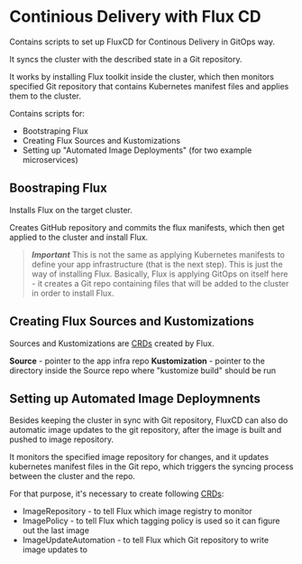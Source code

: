 # Continious Delivery with Flux CD

Contains scripts to set up FluxCD for Continous Delivery in GitOps way.

It syncs the cluster with the described state in a Git repository.

It works by installing Flux toolkit inside the cluster, which then monitors specified Git repository that contains Kubernetes manifest files and applies them to the cluster.

Contains scripts for:
- Bootstraping Flux
- Creating Flux Sources and Kustomizations
- Setting up "Automated Image Deployments" (for two example microservices)

## Boostraping Flux 

Installs Flux on the target cluster.

Creates GitHub repository and commits the flux manifests, which then get applied to the cluster and install Flux.


> ***Important***  This is not the same as applying Kubernetes manifests to define your app infrastructure (that is the next step). 
This is just the way of installing Flux. 
Basically, Flux is applying GitOps on itself here - it creates a Git repo containing files that will be added to the cluster in order to install Flux. 


## Creating Flux Sources and Kustomizations 

Sources and Kustomizations are [CRDs](https://kubernetes.io/docs/concepts/extend-kubernetes/api-extension/custom-resources/) created by Flux. 

**Source** - pointer to the app infra repo
**Kustomization** - pointer to the directory inside the Source repo where "kustomize build" should be run


## Setting up Automated Image Deploymnents

Besides keeping the cluster in sync with Git repository, FluxCD can also do automatic image updates to the git repository, after the image is built and pushed to image repository. 

It monitors the specified image repository for changes, and it updates kubernetes manifest files in the Git repo, which triggers the syncing process between the cluster and the repo. 

For that purpose, it's necessary to create following [CRDs](https://kubernetes.io/docs/concepts/extend-kubernetes/api-extension/custom-resources/):
- ImageRepository - to tell Flux which image registry to monitor
- ImagePolicy - to tell Flux which tagging policy is used so it can figure out the last image
- ImageUpdateAutomation - to tell Flux which Git repository to write image updates to
